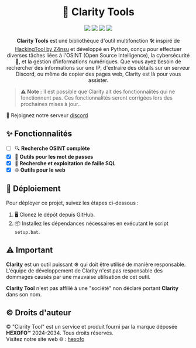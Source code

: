 <div align=center>
  
# 🚀 Clarity Tools
![](https://img.shields.io/github/license/Al3xUI/Clarity-Tool)
![](https://img.shields.io/badge/Python-3-blue)
![](https://img.shields.io/github/forks/Al3xUI/Clarity-Tool)
![](https://img.shields.io/github/stars/Al3xUI/Clarity-Tool)

**Clarity Tools** est une bibliothèque d'outil multifonction 🛠️ inspiré de [HackingTool by Z4nsu](https://github.com/Z4nzu/hackingtool/tree/master) et développé en Python, conçu pour effectuer diverses tâches liées à l'OSINT (Open Source Intelligence), la cybersécurité 🔐, et la gestion d'informations numériques. Que vous ayez besoin de rechercher des informations sur une IP, d'extraire des détails sur un serveur Discord, ou même de copier des pages web, Clarity est là pour vous assister.

</div>


> **⚠️ Note :** Il est possible que Clarity ait des fonctionnalités qui ne fonctionnent pas. Ces fonctionnalités seront corrigées lors des prochaines mises à jour..

💬 Rejoignez notre serveur [discord](https://discord.gg/qFJ7dNZ5Sf)

## ✨ Fonctionnalités

- [ ] 🔍 **Recherche OSINT complète**
- [x] 🔐 **Outils pour les mot de passes**
- [x] 🔑 **Recherche et exploitation de faille SQL**
- [x] 🌐 **Outils pour le web**

## 🚀 Déploiement

Pour déployer ce projet, suivez les étapes ci-dessous :

1. 🖥️ Clonez le dépôt depuis GitHub.
2. 📦 Installez les dépendances nécessaires en exécutant le script `setup.bat`.

## ⚠️ Important

**Clarity** est un outil puissant ⚙️ qui doit être utilisé de manière responsable. L'équipe de développement de Clarity n'est pas responsable des dommages causés par une mauvaise utilisation de cet outil.

**Clarity Tool** n'est pas affilié à une "société" non déclaré portant **Clarity** dans son nom.

## ©️ Droits d'auteur

© "Clarity Tool" est un service et produit fourni par la marque déposée **HEXOFO™** 2024-2034. Tous droits réservés.  
Visitez notre site web 🌐 : [hexofo](http://www.hexofo.org)
